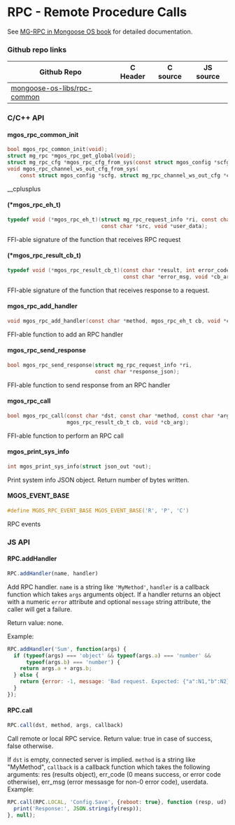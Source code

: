 # RPC - Remote Procedure Calls

See [MG-RPC in Mongoose OS book](https://mongoose-os.com/docs/book/rpc.html)
for detailed documentation.

### Github repo links
| Github Repo | C Header | C source  | JS source |
| ----------- | -------- | --------  | ----------------- |
| [mongoose-os-libs/rpc-common](https://github.com/mongoose-os-libs/rpc-common) | &nbsp; | &nbsp;  | &nbsp;         |


### C/С++ API
#### mgos_rpc_common_init

```c
bool mgos_rpc_common_init(void);
struct mg_rpc *mgos_rpc_get_global(void);
struct mg_rpc_cfg *mgos_rpc_cfg_from_sys(const struct mgos_config *scfg);
void mgos_rpc_channel_ws_out_cfg_from_sys(
    const struct mgos_config *scfg, struct mg_rpc_channel_ws_out_cfg *chcfg);
```
 __cplusplus 
#### (*mgos_rpc_eh_t)

```c
typedef void (*mgos_rpc_eh_t)(struct mg_rpc_request_info *ri, const char *args,
                              const char *src, void *user_data);
```
 FFI-able signature of the function that receives RPC request 
#### (*mgos_rpc_result_cb_t)

```c
typedef void (*mgos_rpc_result_cb_t)(const char *result, int error_code,
                                     const char *error_msg, void *cb_arg);
```
 FFI-able signature of the function that receives response to a request. 
#### mgos_rpc_add_handler

```c
void mgos_rpc_add_handler(const char *method, mgos_rpc_eh_t cb, void *cb_arg);
```

FFI-able function to add an RPC handler
 
#### mgos_rpc_send_response

```c
bool mgos_rpc_send_response(struct mg_rpc_request_info *ri,
                            const char *response_json);
```
 FFI-able function to send response from an RPC handler 
#### mgos_rpc_call

```c
bool mgos_rpc_call(const char *dst, const char *method, const char *args_json,
                   mgos_rpc_result_cb_t cb, void *cb_arg);
```
 FFI-able function to perform an RPC call 
#### mgos_print_sys_info

```c
int mgos_print_sys_info(struct json_out *out);
```
 Print system info JSON object. Return number of bytes written. 
#### MGOS_EVENT_BASE

```c
#define MGOS_RPC_EVENT_BASE MGOS_EVENT_BASE('R', 'P', 'C')
```
 RPC events 

### JS API
#### RPC.addHandler

```javascript
RPC.addHandler(name, handler)
```
Add RPC handler. `name` is a string like `'MyMethod'`, `handler`
is a callback function which takes `args` arguments object.
If a handler returns an object with a numeric `error` attribute and
optional `message` string attribute, the caller will get a failure.

Return value: none.

Example:
```javascript
RPC.addHandler('Sum', function(args) {
  if (typeof(args) === 'object' && typeof(args.a) === 'number' &&
      typeof(args.b) === 'number') {
    return args.a + args.b;
  } else {
    return {error: -1, message: 'Bad request. Expected: {"a":N1,"b":N2}'};
  }
});
```
#### RPC.call

```javascript
RPC.call(dst, method, args, callback)
```
Call remote or local RPC service.
Return value: true in case of success, false otherwise.

If `dst` is empty, connected server is implied. `method` is a string
like "MyMethod", `callback` is a callback function which takes the following
arguments: res (results object), err_code (0 means success, or error code
otherwise), err_msg (error messasge for non-0 error code), userdata. Example:

```javascript
RPC.call(RPC.LOCAL, 'Config.Save', {reboot: true}, function (resp, ud) {
  print('Response:', JSON.stringify(resp));
}, null);
```
